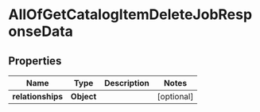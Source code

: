 # AllOfGetCatalogItemDeleteJobResponseData

## Properties
Name | Type | Description | Notes
------------ | ------------- | ------------- | -------------
**relationships** | **Object** |  |  [optional]
